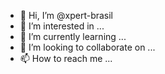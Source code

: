 - 👋 Hi, I’m @xpert-brasil
- 👀 I’m interested in ...
- 🌱 I’m currently learning ...
- 💞️ I’m looking to collaborate on ...
- 📫 How to reach me ...

<!---
xpert-brasil/xpert-brasil is a ✨ special ✨ repository because its `README.md` (this file) appears on your GitHub profile.
You can click the Preview link to take a look at your changes.
--->
